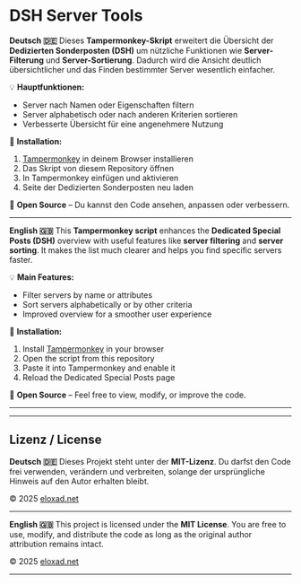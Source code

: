 # DSH Server Tools

**Deutsch 🇩🇪**
Dieses **Tampermonkey-Skript** erweitert die Übersicht der **Dedizierten Sonderposten (DSH)** um nützliche Funktionen wie **Server-Filterung** und **Server-Sortierung**.
Dadurch wird die Ansicht deutlich übersichtlicher und das Finden bestimmter Server wesentlich einfacher.

💡 **Hauptfunktionen:**

* Server nach Namen oder Eigenschaften filtern
* Server alphabetisch oder nach anderen Kriterien sortieren
* Verbesserte Übersicht für eine angenehmere Nutzung

🧩 **Installation:**

1. [Tampermonkey](https://www.tampermonkey.net/) in deinem Browser installieren
2. Das Skript von diesem Repository öffnen
3. In Tampermonkey einfügen und aktivieren
4. Seite der Dedizierten Sonderposten neu laden

🔗 **Open Source** – Du kannst den Code ansehen, anpassen oder verbessern.

---

**English 🇬🇧**
This **Tampermonkey script** enhances the **Dedicated Special Posts (DSH)** overview with useful features like **server filtering** and **server sorting**.
It makes the list much clearer and helps you find specific servers faster.

💡 **Main Features:**

* Filter servers by name or attributes
* Sort servers alphabetically or by other criteria
* Improved overview for a smoother user experience

🧩 **Installation:**

1. Install [Tampermonkey](https://www.tampermonkey.net/) in your browser
2. Open the script from this repository
3. Paste it into Tampermonkey and enable it
4. Reload the Dedicated Special Posts page

🔗 **Open Source** – Feel free to view, modify, or improve the code.

---
---

## Lizenz / License

**Deutsch 🇩🇪**
Dieses Projekt steht unter der **MIT-Lizenz**.
Du darfst den Code frei verwenden, verändern und verbreiten, solange der ursprüngliche Hinweis auf den Autor erhalten bleibt.

© 2025 [eloxad.net](https://eloxad.net)

---

**English 🇬🇧**
This project is licensed under the **MIT License**.
You are free to use, modify, and distribute the code as long as the original author attribution remains intact.

© 2025 [eloxad.net](https://eloxad.net)

---

